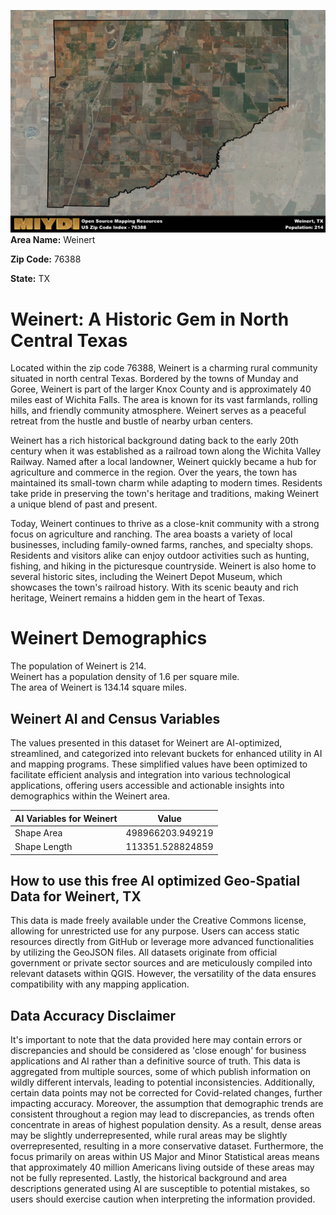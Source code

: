 ![Image Alt Text](../_images/76388.png)
**Area Name:** Weinert

**Zip Code:** 76388

**State:** TX


# Weinert: A Historic Gem in North Central Texas

Located within the zip code 76388, Weinert is a charming rural community situated in north central Texas. Bordered by the towns of Munday and Goree, Weinert is part of the larger Knox County and is approximately 40 miles east of Wichita Falls. The area is known for its vast farmlands, rolling hills, and friendly community atmosphere. Weinert serves as a peaceful retreat from the hustle and bustle of nearby urban centers.

Weinert has a rich historical background dating back to the early 20th century when it was established as a railroad town along the Wichita Valley Railway. Named after a local landowner, Weinert quickly became a hub for agriculture and commerce in the region. Over the years, the town has maintained its small-town charm while adapting to modern times. Residents take pride in preserving the town's heritage and traditions, making Weinert a unique blend of past and present.

Today, Weinert continues to thrive as a close-knit community with a strong focus on agriculture and ranching. The area boasts a variety of local businesses, including family-owned farms, ranches, and specialty shops. Residents and visitors alike can enjoy outdoor activities such as hunting, fishing, and hiking in the picturesque countryside. Weinert is also home to several historic sites, including the Weinert Depot Museum, which showcases the town's railroad history. With its scenic beauty and rich heritage, Weinert remains a hidden gem in the heart of Texas.

# Weinert Demographics

The population of Weinert is 214.  
Weinert has a population density of 1.6 per square mile.  
The area of Weinert is 134.14 square miles.  

## Weinert AI and Census Variables

The values presented in this dataset for Weinert are AI-optimized, streamlined, and categorized into relevant buckets for enhanced utility in AI and mapping programs. These simplified values have been optimized to facilitate efficient analysis and integration into various technological applications, offering users accessible and actionable insights into demographics within the Weinert area.

| AI Variables for Weinert | Value |
|-------------|-------|
| Shape Area | 498966203.949219 |
| Shape Length | 113351.528824859 |

## How to use this free AI optimized Geo-Spatial Data for Weinert, TX

This data is made freely available under the Creative Commons license, allowing for unrestricted use for any purpose. Users can access static resources directly from GitHub or leverage more advanced functionalities by utilizing the GeoJSON files. All datasets originate from official government or private sector sources and are meticulously compiled into relevant datasets within QGIS. However, the versatility of the data ensures compatibility with any mapping application.

## Data Accuracy Disclaimer
It's important to note that the data provided here may contain errors or discrepancies and should be considered as 'close enough' for business applications and AI rather than a definitive source of truth. This data is aggregated from multiple sources, some of which publish information on wildly different intervals, leading to potential inconsistencies. Additionally, certain data points may not be corrected for Covid-related changes, further impacting accuracy. Moreover, the assumption that demographic trends are consistent throughout a region may lead to discrepancies, as trends often concentrate in areas of highest population density. As a result, dense areas may be slightly underrepresented, while rural areas may be slightly overrepresented, resulting in a more conservative dataset. Furthermore, the focus primarily on areas within US Major and Minor Statistical areas means that approximately 40 million Americans living outside of these areas may not be fully represented. Lastly, the historical background and area descriptions generated using AI are susceptible to potential mistakes, so users should exercise caution when interpreting the information provided.
